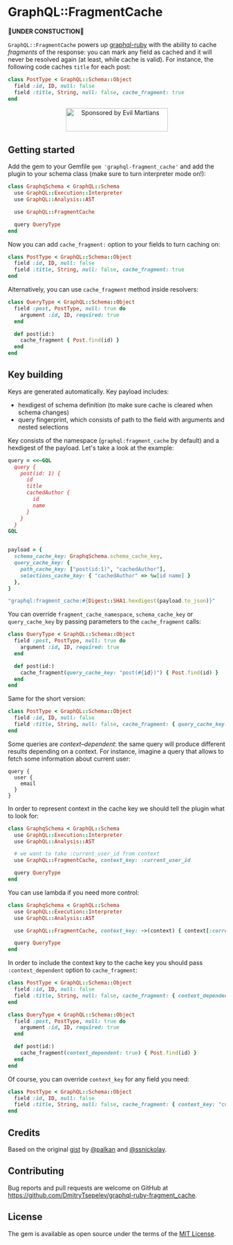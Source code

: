 # GraphQL::FragmentCache

🚧**UNDER CONSTUCTION**🚧

`GraphQL::FragmentCache` powers up [graphql-ruby](https://graphql-ruby.org) with the ability to cache _fragments_ of the response: you can mark any field as cached and it will never be resolved again (at least, while cache is valid). For instance, the following code caches `title` for each post:

```ruby
class PostType < GraphQL::Schema::Object
  field :id, ID, null: false
  field :title, String, null: false, cache_fragment: true
end
```

<p align="center">
  <a href="https://evilmartians.com/?utm_source=graphql-ruby-fragment_cache">
    <img src="https://evilmartians.com/badges/sponsored-by-evil-martians.svg" alt="Sponsored by Evil Martians" width="236" height="54">
  </a>
</p>

## Getting started

Add the gem to your Gemfile `gem 'graphql-fragment_cache'` and add the plugin to your schema class (make sure to turn interpreter mode on!):

```ruby
class GraphqSchema < GraphQL::Schema
  use GraphQL::Execution::Interpreter
  use GraphQL::Analysis::AST

  use GraphQL::FragmentCache

  query QueryType
end
```

Now you can add `cache_fragment:` option to your fields to turn caching on:

```ruby
class PostType < GraphQL::Schema::Object
  field :id, ID, null: false
  field :title, String, null: false, cache_fragment: true
end
```

Alternatively, you can use `cache_fragment` method inside resolvers:

```ruby
class QueryType < GraphQL::Schema::Object
  field :post, PostType, null: true do
    argument :id, ID, required: true
  end

  def post(id:)
    cache_fragment { Post.find(id) }
  end
end
```

## Key building

Keys are generated automatically. Key payload includes:

- hexdigest of schema definition (to make sure cache is cleared when schema changes)
- query fingerprint, which consists of path to the field with arguments and nested selections

Key consists of the namespace (`graphql:fragment_cache` by default) and a hexdigest of the payload. Let's take a look at the example:

```ruby
query = <<~GQL
  query {
    post(id: 1) {
      id
      title
      cachedAuthor {
        id
        name
      }
    }
  }
GQL


payload = {
  schema_cache_key: GraphqSchema.schema_cache_key,
  query_cache_key: {
    path_cache_key: ["post(id:1)", "cachedAuthor"],
    selections_cache_key: { "cachedAuthor" => %w[id name] }
  },
}

"graphql:fragment_cache:#{Digest::SHA1.hexdigest(payload.to_json)}"
```

You can override `fragment_cache_namespace`, `schema_cache_key` or `query_cache_key` by passing parameters to the `cache_fragment` calls:

```ruby
class QueryType < GraphQL::Schema::Object
  field :post, PostType, null: true do
    argument :id, ID, required: true
  end

  def post(id:)
    cache_fragment(query_cache_key: "post(#{id})") { Post.find(id) }
  end
end
```

Same for the short version:

```ruby
class PostType < GraphQL::Schema::Object
  field :id, ID, null: false
  field :title, String, null: false, cache_fragment: { query_cache_key: "post_title" }
end
```

Some queries are _context–dependent_: the same query will produce different results depending on a context. For instance, imagine a query that allows to fetch some information about current user:

```gql
query {
  user {
    email
  }
}
```

In order to represent context in the cache key we should tell the plugin what to look for:

```ruby
class GraphqSchema < GraphQL::Schema
  use GraphQL::Execution::Interpreter
  use GraphQL::Analysis::AST

  # we want to take :current_user_id from context
  use GraphQL::FragmentCache, context_key: :current_user_id

  query QueryType
end
```

You can use lambda if you need more control:

```ruby
class GraphqSchema < GraphQL::Schema
  use GraphQL::Execution::Interpreter
  use GraphQL::Analysis::AST

  use GraphQL::FragmentCache, context_key: ->(context) { context[:current_user_id] }

  query QueryType
end
```

In order to include the context key to the cache key you should pass `:context_dependent` option to `cache_fragment`:

```ruby
class PostType < GraphQL::Schema::Object
  field :id, ID, null: false
  field :title, String, null: false, cache_fragment: { context_dependent: true }
end

class QueryType < GraphQL::Schema::Object
  field :post, PostType, null: true do
    argument :id, ID, required: true
  end

  def post(id:)
    cache_fragment(context_dependent: true) { Post.find(id) }
  end
end
```

Of course, you can override `context_key` for any field you need:

```ruby
class PostType < GraphQL::Schema::Object
  field :id, ID, null: false
  field :title, String, null: false, cache_fragment: { context_key: "custom_context_key" }
end
```

## Credits

Based on the original [gist](https://gist.github.com/palkan/faad9f6ff1db16fcdb1c071ec50e4190) by [@palkan](https://github.com/palkan) and [@ssnickolay](https://github.com/ssnickolay).

## Contributing

Bug reports and pull requests are welcome on GitHub at https://github.com/DmitryTsepelev/graphql-ruby-fragment_cache.

## License

The gem is available as open source under the terms of the [MIT License](https://opensource.org/licenses/MIT).
